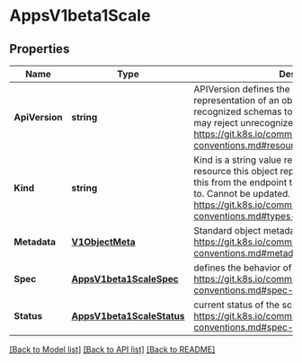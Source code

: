 # AppsV1beta1Scale

## Properties
Name | Type | Description | Notes
------------ | ------------- | ------------- | -------------
**ApiVersion** | **string** | APIVersion defines the versioned schema of this representation of an object. Servers should convert recognized schemas to the latest internal value, and may reject unrecognized values. More info: https://git.k8s.io/community/contributors/devel/api-conventions.md#resources | [optional] [default to null]
**Kind** | **string** | Kind is a string value representing the REST resource this object represents. Servers may infer this from the endpoint the client submits requests to. Cannot be updated. In CamelCase. More info: https://git.k8s.io/community/contributors/devel/api-conventions.md#types-kinds | [optional] [default to null]
**Metadata** | [**V1ObjectMeta**](v1.ObjectMeta.md) | Standard object metadata; More info: https://git.k8s.io/community/contributors/devel/api-conventions.md#metadata. | [optional] [default to null]
**Spec** | [**AppsV1beta1ScaleSpec**](apps.v1beta1.ScaleSpec.md) | defines the behavior of the scale. More info: https://git.k8s.io/community/contributors/devel/api-conventions.md#spec-and-status. | [optional] [default to null]
**Status** | [**AppsV1beta1ScaleStatus**](apps.v1beta1.ScaleStatus.md) | current status of the scale. More info: https://git.k8s.io/community/contributors/devel/api-conventions.md#spec-and-status. Read-only. | [optional] [default to null]

[[Back to Model list]](../README.md#documentation-for-models) [[Back to API list]](../README.md#documentation-for-api-endpoints) [[Back to README]](../README.md)



